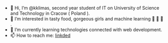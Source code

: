- 👋 Hi, I’m @kklimas, second year student of IT on University of Science and Technology in Cracow ( Poland ).
- 👀 I’m interested in tasty food, gorgeous girls and machine learning :watermelon: :girl: :robot: .
- 🌱 I’m currently learning technologies connected with web development.
- 📫 How to reach me: [linkded](https://www.linkedin.com/in/kacper-klimas-1a525823a/)

<!---
kklimas/kklimas is a ✨ special ✨ repository because its `README.md` (this file) appears on your GitHub profile.
You can click the Preview link to take a look at your changes.
--->
